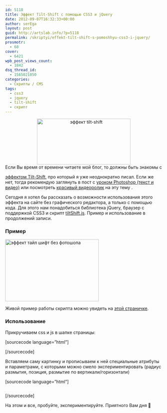 ```yaml
---
id: 5118
title: Эффект Tilt-Shift с помощью CSS3 и jQuery
date: 2012-09-07T16:32:33+00:00
author: serEga
layout: post
guid: http://artslab.info/?p=5118
permalink: /skriptyi/effekt-tilt-shift-s-pomoshhyu-css3-i-jquery/
prosmotr:
  - 68
cover:
  - 6421
wpb_post_views_count:
  - 1842
dsq_thread_id:
  - 1565021050
categories:
  - Скрипты / CMS
tags:
  - css3
  - jquery
  - tilt-shift
  - скрипт
---
```

<center>
  <a href="http://googledrive.com/host/0B9lHVSSSdxdxd0hjdUdmRzY3Tjg/tilt_shift_with_css3.png"><img class="aligncenter size-medium wp-image-5133" title="tilt_shift_with_css3" src="http://googledrive.com/host/0B9lHVSSSdxdxd0hjdUdmRzY3Tjg/tilt_shift_with_css3-300x147.png" alt="эффект tilt-shift" width="300" height="147" srcset="http://googledrive.com/host/0B9lHVSSSdxdxd0hjdUdmRzY3Tjg/tilt_shift_with_css3-300x147.png 300w, http://googledrive.com/host/0B9lHVSSSdxdxd0hjdUdmRzY3Tjg/tilt_shift_with_css3.png 889w" sizes="(max-width: 300px) 100vw, 300px" /></a>
</center>Если Вы время от времени читаете мой блог, то должны быть знакомы с

[эффектом Tilt-Shift](http://artslab.info/kreativnyie-rabotyi/timelapse-tilt-shift-dva-effekta-v-odnom-video/ "Timelapse + Tilt-Shift — два эффекта в одном видео"), про который я уже неоднократно писал. Если же нет, тогда рекомендую заглянуть в пост с [уроком Photoshop (текст и видео)](http://artslab.info/uroki-photoshop/effekt-tilt-shift-v-photoshop-urok/ "Эффект Tilt-Shift в Photoshop (урок)") или посмотреть [красивый видеоролик](http://artslab.info/kreativnyie-rabotyi/timelapse-tilt-shift-dva-effekta-v-odnom-video/) на эту тему .

Сегодня я хотел бы рассказать о возможности использования этого эффекта на сайте без графического редактора, а только с помощью кода. Для этого нам понадобиться библиотека jQuery, браузер с поддержкой CSS3 и скрипт [tiltShift.js](https://github.com/noeltock/tiltShift.js). Пример и использование в продолжений записи.

<!--more-->

### Пример

[<img class="aligncenter size-medium wp-image-5136" title="tilt_shift_s_css3" src="http://googledrive.com/host/0B9lHVSSSdxdxd0hjdUdmRzY3Tjg/tilt_shift_s_css3-300x199.png" alt="эффект тайл шифт без фотошопа" width="300" height="199" srcset="http://googledrive.com/host/0B9lHVSSSdxdxd0hjdUdmRzY3Tjg/tilt_shift_s_css3-300x199.png 300w, http://googledrive.com/host/0B9lHVSSSdxdxd0hjdUdmRzY3Tjg/tilt_shift_s_css3.png 614w" sizes="(max-width: 300px) 100vw, 300px" />](http://googledrive.com/host/0B9lHVSSSdxdxd0hjdUdmRzY3Tjg/tilt_shift_s_css3.png)

Живой пример работы скрипта можно увидеть на [этой страничке](http://www.noeltock.com/tilt-shift-css3-jquery-plugin/).

### Использование

Прикручиваем css и js в шапке страницы:

[sourcecode language=&#8221;html&#8221;]

<script type="text/javascript" src="http://ajax.googleapis.com/ajax/libs/jquery/1.7.1/jquery.min.js"></script>

<script type="text/javascript" src="jquery.tiltShift.js"></script>

<script type="text/javascript"> <![CDATA[

jQuery(document).ready(function() {

$(&#8216;.tiltshift&#8217;).tiltShift();

});

]]></script>

[/sourcecode]

Вставляем саму картинку и прописываем к ней специальные атрибуты и параметрами, с которыми можно смело экспериментировать (радиус размытия, позиция, размытие по вертикали/горизонтали)

[sourcecode language=&#8221;html&#8221;]

<img class="tiltshift" src="url" alt="" data-position="50" data-blur="2" data-focus="10" data-falloff="10" data-direction="y" />

[/sourcecode]

На этом и все, пробуйте, экспериментируйте. Приятного Вам дня 🙂